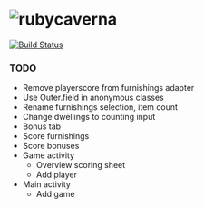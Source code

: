 # ![ruby](https://github.com/raphaelmeyer/caverna/raw/master/icon.png)caverna

[![Build Status](https://secure.travis-ci.org/raphaelmeyer/caverna.png?branch=master)](http://travis-ci.org/raphaelmeyer/caverna)

### TODO

* Remove playerscore from furnishings adapter
* Use Outer.field in anonymous classes
* Rename furnishings selection, item count
* Change dwellings to counting input
* Bonus tab
* Score furnishings
* Score bonuses
* Game activity
  * Overview scoring sheet
  * Add player
* Main activity
  * Add game

